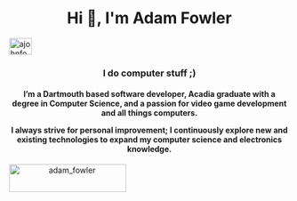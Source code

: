 <h1 align="center">Hi 👋, I'm Adam Fowler</h1>
<a href="https://linkedin.com/in/ajohnfowler" target="blank"><img align="center" src="https://raw.githubusercontent.com/rahuldkjain/github-profile-readme-generator/master/src/images/icons/Social/linked-in-alt.svg" alt="ajohnfowler" height="30" width="40" /></a>
<h3 align="center">I do computer stuff ;)</h3>

<h4 align="center">
I’m a Dartmouth based software developer, Acadia graduate with a degree in Computer Science, and a passion for video game development and all things computers.

I always strive for personal improvement; I continuously explore new and existing technologies to expand my computer science and electronics knowledge.
</h4>

<a align="center" href="https://ko-fi.com/adam_fowler"> <img align="left" src="https://cdn.ko-fi.com/cdn/kofi3.png?v=3" height="50" width="210" alt="adam_fowler" /></a>
